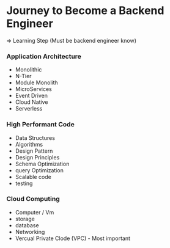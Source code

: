 # Journey to Become a Backend Engineer

=> Learning Step (Must be backend engineer know)

### Application Architecture

- Monolithic
- N-Tier
- Module Monolith
- MicroServices
- Event Driven
- Cloud Native
- Serverless

### High Performant Code

- Data Structures
- Algorithms
- Design Pattern
- Design Principles
- Schema Optimization
- query Optimization
- Scalable code
- testing

### Cloud Computing

- Computer / Vm
- storage
- database
- Networking
- Vercual Private Clode (VPC) - Most important
